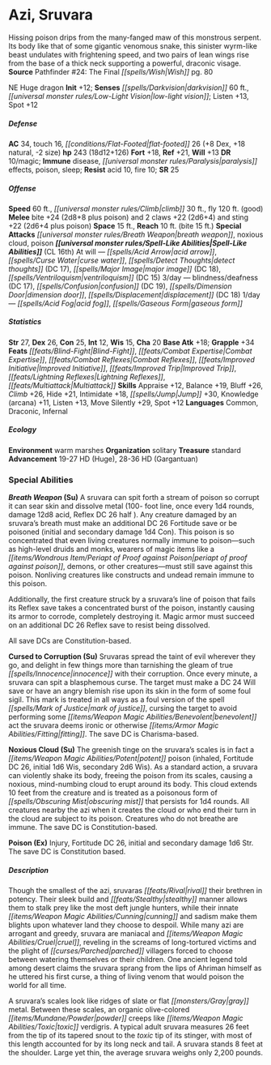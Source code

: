 ﻿---
cssclass: [monsters]
title1: Azi, Sruvara
is_3.5: true
desc_short: Hissing poison drips from the many-fanged maw of this monstrous serpent.
  Its body like that of some gigantic venomous snake, this sinister wyrm-like beast
  undulates with frightening speed, and two pairs of lean wings rise from the base
  of a thick neck supporting a powerful, draconic visage.
title2: Sruvara
CR: 15
sources:
- name: 'Pathfinder #24: The Final Wish'
  page: 80
  link: http://paizo.com/pathfinder/adventurePath/legacyOfFire/v5748btpy89a2
alignment: NE
size: Huge
type: dragon
initiative:
  bonus: 12
senses:
  darkvision: 60
  low-light vision: true
AC:
  AC: 34
  touch: 16
  flat_footed: 26
  components:
    dex: 8
    natural: 18
    size: -2
HP:
  HP: 243
  long: 18d12+126
saves:
  fort: 18
  ref: 21
  will: 13
DR:
- amount: 10
  weakness: magic
immunities:
- disease
- paralysis effects
- poison
- sleep
resistances:
  acid: 10
  fire: 10
SR: 25
speeds:
  base: 60
  climb: 30
  fly: 120
  fly_maneuverability: good
attacks:
  melee:
  - - text: bite +24 (2d8+8 plus poison)
      entries:
      - - damage: 2d8+8
        - effect: poison
      attack: bite
      bonus:
      - 24
    - text: 2 claws +22 (2d6+4)
      entries:
      - - damage: 2d6+4
      count: 2
      attack: claws
      bonus:
      - 22
    - text: sting +22 (2d6+4 plus poison)
      entries:
      - - damage: 2d6+4
        - effect: poison
      attack: sting
      bonus:
      - 22
  special:
  - breath weapon
  - noxious cloud
  - poison
space: 15
reach: 10
reach_other: bite 15 ft.
spell_like_abilities:
  entries:
  - name: acid arrow
    source: default
    freq: At will
  - name: curse water
    source: default
    freq: At will
  - name: detect thoughts
    source: default
    freq: At will
    DC: 17
  - name: major image
    source: default
    freq: At will
    DC: 18
  - name: ventriloquism
    source: default
    freq: At will
    DC: 15
  - name: blindness/deafness
    source: default
    freq: 3/day
    DC: 17
  - name: confusion
    source: default
    freq: 3/day
    DC: 19
  - name: dimension door
    source: default
    freq: 3/day
  - name: displacement
    source: default
    freq: 3/day
    DC: 18
  - name: acid fog
    source: default
    freq: 1/day
  - name: gaseous form
    source: default
    freq: 1/day
  sources:
  - name: default
    CL: 16
ability_scores:
  STR: 27
  DEX: 26
  CON: 25
  INT: 12
  WIS: 15
  CHA: 20
BAB: 18
grapple_3.5: 34
feats:
- name: Blind-Fight
- name: Combat Expertise
- name: Combat Reflexes
- name: Improved Initiative
- name: Improved Trip
- name: Lightning Reflexes
- name: Multiattack
skills:
  Appraise: 12
  Balance: 19
  Bluff: 26
  Climb: 26
  Hide: 21
  Intimidation: 18
  Jump: 30
  Knowledge (arcana): 11
  Listen: 13
  Move Silently: 29
  Spot: 12
languages:
- Common
- Draconic
- Infernal
ecology:
  environment: warm marshes
  organization: solitary
  treasure_type: standard
  advancement_3.5:
  - type: size
    HD_min: 19
    size: Huge
    HD_max: 27
  - type: size
    HD_min: 28
    size: Gargantuan
    HD_max: 36
special_abilities:
  Breath Weapon (Su): |-
    A sruvara can spit forth a stream of poison so corrupt it can sear skin and dissolve metal (100- foot line, once every 1d4 rounds, damage 12d8 acid, Reflex DC 26 half ). Any creature damaged by an sruvara's breath must make an additional DC 26 Fortitude save or be poisoned (initial and secondary damage 1d4 Con). This poison is so concentrated that even living creatures normally immune to poison-such as high-level druids and monks, wearers of magic items like a periapt of proof against poison, demons, or other creatures-must still save against this poison. Nonliving creatures like constructs and undead remain immune to this poison.

    Additionally, the first creature struck by a sruvara's line of poison that fails its Reflex save takes a concentrated burst of the poison, instantly causing its armor to corrode, completely destroying it. Magic armor must succeed on an additional DC 26 Reflex save to resist being dissolved.

    All save DCs are Constitution-based.
  Cursed to Corruption (Su): Sruvaras spread the taint of evil wherever they go, and
    delight in few things more than tarnishing the gleam of true innocence with their
    corruption. Once every minute, a sruvara can spit a blasphemous curse. The target
    must make a DC 24 Will save or have an angry blemish rise upon its skin in the
    form of some foul sigil. This mark is treated in all ways as a foul version of
    the spell mark of justice, cursing the target to avoid performing some benevolent
    act the sruvara deems ironic or otherwise fitting. The save DC is Charisma-based.
  Noxious Cloud (Su): The greenish tinge on the sruvara's scales is in fact a potent
    poison (inhaled, Fortitude DC 26, initial 1d6 Wis, secondary 2d6 Wis). As a standard
    action, a sruvara can violently shake its body, freeing the poison from its scales,
    causing a noxious, mind-numbing cloud to erupt around its body. This cloud extends
    10 feet from the creature and is treated as a poisonous form of obscuring mist
    that persists for 1d4 rounds. All creatures nearby the azi when it creates the
    cloud or who end their turn in the cloud are subject to its poison. Creatures
    who do not breathe are immune. The save DC is Constitution-based.
  Poison (Ex): Injury, Fortitude DC 26, initial and secondary damage 1d6 Str. The
    save DC is Constitution based.
desc_long: |-
  Though the smallest of the azi, sruvaras rival their brethren in potency. Their sleek build and stealthy manner allows them to stalk prey like the most deft jungle hunters, while their innate cunning and sadism make them blights upon whatever land they choose to despoil. While many azi are arrogant and greedy, sruvara are maniacal and cruel, reveling in the screams of long-tortured victims and the plight of parched villagers forced to choose between watering themselves or their children. One ancient legend told among desert claims the sruvara sprang from the lips of Ahriman himself as he uttered his first curse, a thing of living venom that would poison the world for all time.

  A sruvara's scales look like ridges of slate or flat gray metal. Between these scales, an organic olive-colored powder creeps like toxic verdigris. A typical adult sruvara measures 26 feet from the tip of its tapered snout to the toxic tip of its stinger, with most of this length accounted for by its long neck and tail. A sruvara stands 8 feet at the shoulder. Large yet thin, the average sruvara weighs only 2,200 pounds.

---

# Azi, Sruvara
Hissing poison drips from the many-fanged maw of this monstrous serpent. Its body like that of some gigantic venomous snake, this sinister wyrm-like beast undulates with frightening speed, and two pairs of lean wings rise from the base of a thick neck supporting a powerful, draconic visage.
**Source** Pathfinder #24: The Final _[[spells/Wish|Wish]]_ pg. 80

NE Huge dragon
**Init** +12; **Senses** _[[spells/Darkvision|darkvision]]_ 60 ft., _[[universal monster rules/Low-Light Vision|low-light vision]]_; Listen +13, Spot +12

##### Defense

**AC** 34, touch 16, _[[conditions/Flat-Footed|flat-footed]]_ 26 (+8 Dex, +18 natural, -2 size)
**hp** 243 (18d12+126)
**Fort** +18, **Ref** +21, **Will** +13
**DR** 10/magic; **Immune** disease, _[[universal monster rules/Paralysis|paralysis]]_ effects, poison, sleep; **Resist** acid 10, fire 10; **SR** 25

##### Offense
**Speed** 60 ft., _[[universal monster rules/Climb|climb]]_ 30 ft., fly 120 ft. (good)
**Melee** bite +24 (2d8+8 plus poison) and 2 claws +22 (2d6+4) and sting +22 (2d6+4 plus poison)
**Space** 15 ft., **Reach** 10 ft. (bite 15 ft.)
**Special Attacks** _[[universal monster rules/Breath Weapon|breath weapon]]_, noxious cloud, poison
**_[[universal monster rules/Spell-Like Abilities|Spell-Like Abilities]]_** (CL 16th)
At will — _[[spells/Acid Arrow|acid arrow]]_, _[[spells/Curse Water|curse water]]_, _[[spells/Detect Thoughts|detect thoughts]]_ (DC 17), _[[spells/Major Image|major image]]_ (DC 18), _[[spells/Ventriloquism|ventriloquism]]_ (DC 15)
3/day — blindness/deafness (DC 17), _[[spells/Confusion|confusion]]_ (DC 19), _[[spells/Dimension Door|dimension door]]_, _[[spells/Displacement|displacement]]_ (DC 18)
1/day — _[[spells/Acid Fog|acid fog]]_, _[[spells/Gaseous Form|gaseous form]]_

##### Statistics
**Str** 27, **Dex** 26, **Con** 25, **Int** 12, **Wis** 15, **Cha** 20
**Base Atk** +18; **Grapple** +34
**Feats** _[[feats/Blind-Fight|Blind-Fight]]_, _[[feats/Combat Expertise|Combat Expertise]]_, _[[feats/Combat Reflexes|Combat Reflexes]]_, _[[feats/Improved Initiative|Improved Initiative]]_, _[[feats/Improved Trip|Improved Trip]]_, _[[feats/Lightning Reflexes|Lightning Reflexes]]_, _[[feats/Multiattack|Multiattack]]_
**Skills** Appraise +12, Balance +19, Bluff +26, _Climb_ +26, Hide +21, Intimidate +18, _[[spells/Jump|Jump]]_ +30, Knowledge (arcana) +11, Listen +13, Move Silently +29, Spot +12
**Languages** Common, Draconic, Infernal

##### Ecology

**Environment** warm marshes
**Organization** solitary
**Treasure** standard
**Advancement** 19-27 HD (Huge), 28-36 HD (Gargantuan)

### Special Abilities

**_Breath Weapon_ (Su)** A sruvara can spit forth a stream of poison so corrupt it can sear skin and dissolve metal (100- foot line, once every 1d4 rounds, damage 12d8 acid, Reflex DC 26 half ). Any creature damaged by an sruvara’s breath must make an additional DC 26 Fortitude save or be poisoned (initial and secondary damage 1d4 Con). This poison is so concentrated that even living creatures normally immune to poison—such as high-level druids and monks, wearers of magic items like a _[[items/Wondrous Item/Periapt of Proof against Poison|periapt of proof against poison]]_, demons, or other creatures—must still save against this poison. Nonliving creatures like constructs and undead remain immune to this poison.

Additionally, the first creature struck by a sruvara’s line of poison that fails its Reflex save takes a concentrated burst of the poison, instantly causing its armor to corrode, completely destroying it. Magic armor must succeed on an additional DC 26 Reflex save to resist being dissolved.

All save DCs are Constitution-based.

**Cursed to Corruption (Su)** Sruvaras spread the taint of evil wherever they go, and delight in few things more than tarnishing the gleam of true _[[spells/Innocence|innocence]]_ with their corruption. Once every minute, a sruvara can spit a blasphemous curse. The target must make a DC 24 Will save or have an angry blemish rise upon its skin in the form of some foul sigil. This mark is treated in all ways as a foul version of the spell _[[spells/Mark of Justice|mark of justice]]_, cursing the target to avoid performing some _[[items/Weapon Magic Abilities/Benevolent|benevolent]]_ act the sruvara deems ironic or otherwise _[[items/Armor Magic Abilities/Fitting|fitting]]_. The save DC is Charisma-based.

**Noxious Cloud (Su)** The greenish tinge on the sruvara’s scales is in fact a _[[items/Weapon Magic Abilities/Potent|potent]]_ poison (inhaled, Fortitude DC 26, initial 1d6 Wis, secondary 2d6 Wis). As a standard action, a sruvara can violently shake its body, freeing the poison from its scales, causing a noxious, mind-numbing cloud to erupt around its body. This cloud extends 10 feet from the creature and is treated as a poisonous form of _[[spells/Obscuring Mist|obscuring mist]]_ that persists for 1d4 rounds. All creatures nearby the azi when it creates the cloud or who end their turn in the cloud are subject to its poison. Creatures who do not breathe are immune. The save DC is Constitution-based.

**Poison (Ex)** Injury, Fortitude DC 26, initial and secondary damage 1d6 Str. The save DC is Constitution based.

##### Description

Though the smallest of the azi, sruvaras _[[feats/Rival|rival]]_ their brethren in potency. Their sleek build and _[[feats/Stealthy|stealthy]]_ manner allows them to stalk prey like the most deft jungle hunters, while their innate _[[items/Weapon Magic Abilities/Cunning|cunning]]_ and sadism make them blights upon whatever land they choose to despoil. While many azi are arrogant and greedy, sruvara are maniacal and _[[items/Weapon Magic Abilities/Cruel|cruel]]_, reveling in the screams of long-tortured victims and the plight of _[[curses/Parched|parched]]_ villagers forced to choose between watering themselves or their children. One ancient legend told among desert claims the sruvara sprang from the lips of Ahriman himself as he uttered his first curse, a thing of living venom that would poison the world for all time.

A sruvara’s scales look like ridges of slate or flat _[[monsters/Gray|gray]]_ metal. Between these scales, an organic olive-colored _[[items/Mundane/Powder|powder]]_ creeps like _[[items/Weapon Magic Abilities/Toxic|toxic]]_ verdigris. A typical adult sruvara measures 26 feet from the tip of its tapered snout to the _toxic_ tip of its stinger, with most of this length accounted for by its long neck and tail. A sruvara stands 8 feet at the shoulder. Large yet thin, the average sruvara weighs only 2,200 pounds.